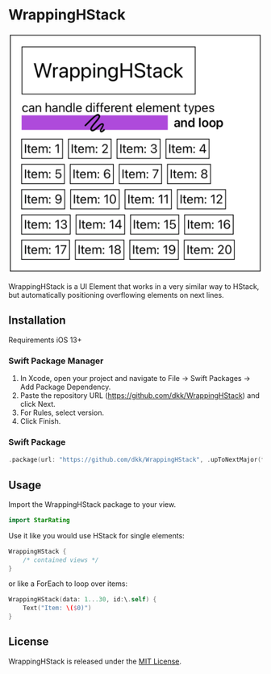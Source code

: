 # WrappingHStack

![Example](./example.png?raw=true)

WrappingHStack is a UI Element that works in a very similar way to HStack, but automatically positioning overflowing elements on next lines.

## Installation
Requirements iOS 13+

### Swift Package Manager 
1. In Xcode, open your project and navigate to File → Swift Packages → Add Package Dependency.
2. Paste the repository URL (https://github.com/dkk/WrappingHStack) and click Next.
3. For Rules, select version.
4. Click Finish.

### Swift Package
```swift
.package(url: "https://github.com/dkk/WrappingHStack", .upToNextMajor(from: "1.0.0"))
```
## Usage

Import the WrappingHStack package to your view.

```swift
import StarRating
```

Use it like you would use HStack for single elements:
```swift
WrappingHStack {
    /* contained views */
}
```

or like a ForEach to loop over items:
```swift
WrappingHStack(data: 1...30, id:\.self) {
    Text("Item: \($0)")
}
```

## License

WrappingHStack is released under the [MIT License](LICENSE).

